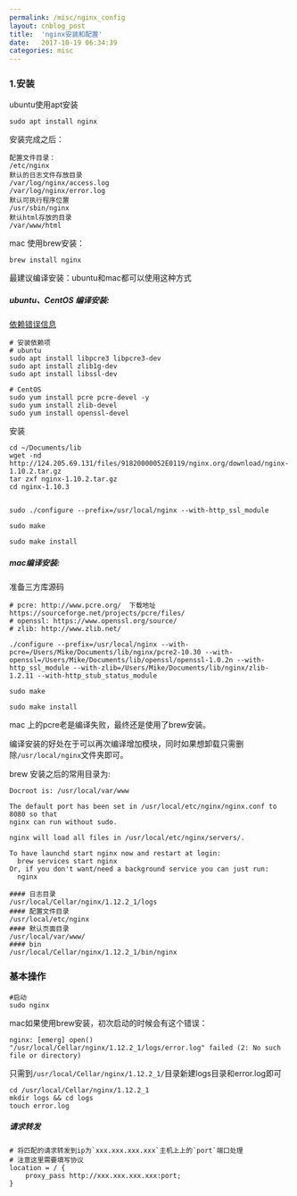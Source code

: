 ```yaml
---
permalink: /misc/nginx_config
layout: cnblog_post
title:  'nginx安装和配置'
date:   2017-10-19 06:34:39
categories: misc
---
```


### 1.安装


ubuntu使用apt安装

```
sudo apt install nginx
```

安装完成之后：

```
配置文件目录：
/etc/nginx
默认的日志文件存放目录
/var/log/nginx/access.log
/var/log/nginx/error.log
默认可执行程序位置
/usr/sbin/nginx
默认html存放的目录
/var/www/html
```

mac 使用brew安装：

```
brew install nginx
```

最建议编译安装：ubuntu和mac都可以使用这种方式<br>

##### ubuntu、CentOS 编译安装:

<a href="/misc/nginx_error" target='blank'>依赖错误信息</a>

```
# 安装依赖项
# ubuntu
sudo apt install libpcre3 libpcre3-dev
sudo apt install zlib1g-dev
sudo apt install libssl-dev

# CentOS
sudo yum install pcre pcre-devel -y
sudo yum install zlib-devel
sudo yum install openssl-devel
```
安装

```
cd ~/Documents/lib
wget -nd http://124.205.69.131/files/91820000052E0119/nginx.org/download/nginx-1.10.2.tar.gz
tar zxf nginx-1.10.2.tar.gz
cd nginx-1.10.3


sudo ./configure --prefix=/usr/local/nginx --with-http_ssl_module

sudo make

sudo make install 
```

##### mac编译安装:

准备三方库源码

```
# pcre: http://www.pcre.org/  下载地址 https://sourceforge.net/projects/pcre/files/
# openssl: https://www.openssl.org/source/
# zlib: http://www.zlib.net/
```



```
./configure --prefix=/usr/local/nginx --with-pcre=/Users/Mike/Documents/lib/nginx/pcre2-10.30 --with-openssl=/Users/Mike/Documents/lib/openssl/openssl-1.0.2n --with-http_ssl_module --with-zlib=/Users/Mike/Documents/lib/nginx/zlib-1.2.11 --with-http_stub_status_module

sudo make 

sudo make install
```

mac 上的pcre老是编译失败，最终还是使用了brew安装。


编译安装的好处在于可以再次编译增加模块，同时如果想卸载只需删除`/usr/local/nginx`文件夹即可。

brew 安装之后的常用目录为:

```
Docroot is: /usr/local/var/www

The default port has been set in /usr/local/etc/nginx/nginx.conf to 8080 so that
nginx can run without sudo.

nginx will load all files in /usr/local/etc/nginx/servers/.

To have launchd start nginx now and restart at login:
  brew services start nginx
Or, if you don't want/need a background service you can just run:
  nginx
```

```
#### 日志目录
/usr/local/Cellar/nginx/1.12.2_1/logs
#### 配置文件目录
/usr/local/etc/nginx
#### 默认页面目录
/usr/local/var/www/
#### bin
/usr/local/Cellar/nginx/1.12.2_1/bin/nginx
```

### 基本操作

```
#启动
sudo nginx
```
mac如果使用brew安装，初次启动的时候会有这个错误：

```
nginx: [emerg] open() "/usr/local/Cellar/nginx/1.12.2_1/logs/error.log" failed (2: No such file or directory)
```

只需到`/usr/local/Cellar/nginx/1.12.2_1/`目录新建logs目录和error.log即可

```
cd /usr/local/Cellar/nginx/1.12.2_1
mkdir logs && cd logs
touch error.log
```

##### 请求转发

```
# 将匹配的请求转发到ip为`xxx.xxx.xxx.xxx`主机上上的`port`端口处理
# 注意这里需要填写协议
location = / {
	proxy_pass http://xxx.xxx.xxx.xxx:port;
}
```

